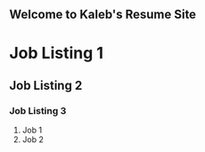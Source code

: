 ## Welcome to Kaleb's Resume Site

# Job Listing 1

## Job Listing 2

### Job Listing 3

1. Job 1
2. Job 2
